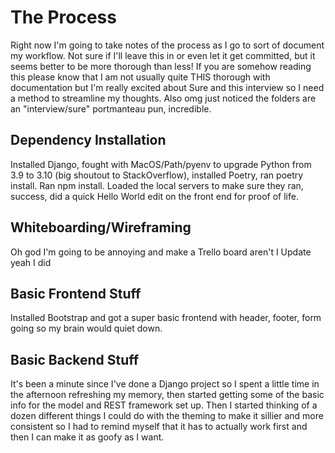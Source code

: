 # The Process

Right now I'm going to take notes of the process as I go to sort of document my workflow. Not sure if I'll leave this in or even let it get committed, but it seems better to be more thorough than less! If you are somehow reading this please know that I am not usually quite THIS thorough with documentation but I'm really excited about Sure and this interview so I need a method to streamline my thoughts. Also omg just noticed the folders are an "interview/sure" portmanteau pun, incredible.

## Dependency Installation

Installed Django, fought with MacOS/Path/pyenv to upgrade Python from 3.9 to 3.10 (big shoutout to StackOverflow), installed Poetry, ran poetry install.
Ran npm install.
Loaded the local servers to make sure they ran, success, did a quick Hello World edit on the front end for proof of life.

## Whiteboarding/Wireframing

Oh god I'm going to be annoying and make a Trello board aren't I
Update yeah I did

## Basic Frontend Stuff

Installed Bootstrap and got a super basic frontend with header, footer, form going so my brain would quiet down.

## Basic Backend Stuff

It's been a minute since I've done a Django project so I spent a little time in the afternoon refreshing my memory, then started getting some of the basic info for the model and REST framework set up. Then I started thinking of a dozen different things I could do with the theming to make it sillier and more consistent so I had to remind myself that it has to actually work first and then I can make it as goofy as I want.